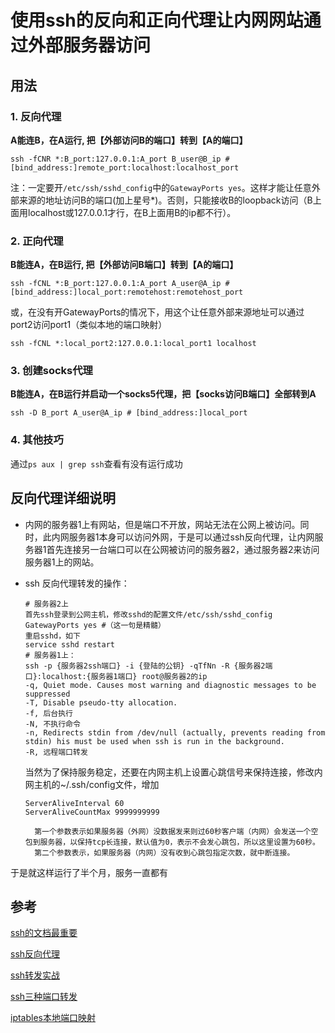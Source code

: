 # 使用ssh的反向和正向代理让内网网站通过外部服务器访问

## 用法
### 1. 反向代理
**A能连B，在A运行, 把【外部访问B的端口】转到【A的端口】**  
```shell
ssh -fCNR *:B_port:127.0.0.1:A_port B_user@B_ip # [bind_address:]remote_port:localhost:localhost_port  
```  

注：一定要开`/etc/ssh/sshd_config`中的`GatewayPorts yes`。这样才能让任意外部来源的地址访问B的端口(加上星号*)。否则，只能接收B的loopback访问（B上面用localhost或127.0.0.1才行，在B上面用B的ip都不行）。  

### 2. 正向代理
**B能连A，在B运行, 把【外部访问B端口】转到【A的端口】**  
```shell
ssh -fCNL *:B_port:127.0.0.1:A_port A_user@A_ip # [bind_address:]local_port:remotehost:remotehost_port
```  

或，在没有开GatewayPorts的情况下，用这个让任意外部来源地址可以通过port2访问port1（类似本地的端口映射）   
```shell
ssh -fCNL *:local_port2:127.0.0.1:local_port1 localhost
```

### 3. 创建socks代理
**B能连A，在B运行并启动一个socks5代理，把【socks访问B端口】全部转到A**
```shell
ssh -D B_port A_user@A_ip # [bind_address:]local_port
```

### 4. 其他技巧
通过`ps aux | grep ssh`查看有没有运行成功

## 反向代理详细说明

- 内网的服务器1上有网站，但是端口不开放，网站无法在公网上被访问。同时，此内网服务器1本身可以访问外网，于是可以通过ssh反向代理，让内网服务器1首先连接另一台端口可以在公网被访问的服务器2，通过服务器2来访问服务器1上的网站。
- ssh 反向代理转发的操作：
    
    ```
    # 服务器2上
    首先ssh登录到公网主机，修改sshd的配置文件/etc/ssh/sshd_config
    GatewayPorts yes #（这一句是精髓）
    重启sshd，如下
    service sshd restart
    # 服务器1上：
    ssh -p {服务器2ssh端口} -i {登陆的公钥} -qTfNn -R {服务器2端口}:localhost:{服务器1端口} root@服务器2的ip
    -q, Quiet mode. Causes most warning and diagnostic messages to be suppressed
    -T, Disable pseudo-tty allocation. 
    -f, 后台执行
    -N, 不执行命令
    -n, Redirects stdin from /dev/null (actually, prevents reading from stdin) his must be used when ssh is run in the background.
    -R, 远程端口转发
    ```
    当然为了保持服务稳定，还要在内网主机上设置心跳信号来保持连接，修改内网主机的~/.ssh/config文件，增加
    ```
    ServerAliveInterval 60
    ServerAliveCountMax 9999999999
    ```
    	第一个参数表示如果服务器（外网）没数据发来则过60秒客户端（内网）会发送一个空包到服务器，以保持tcp长连接，默认值为0，表示不会发心跳包，所以这里设置为60秒。
		第二个参数表示，如果服务器（内网）没有收到心跳包指定次数，就中断连接。
于是就这样运行了半个月，服务一直都有

## 参考     
[ssh的文档最重要](https://linux.die.net/man/1/ssh)

[ssh反向代理](https://www.cnblogs.com/kwongtai/p/6903420.html)

[ssh转发实战](https://cherrot.com/tech/2017/01/08/ssh-tunneling-practice.html)

[ssh三种端口转发](https://jeremyxu2010.github.io/2018/12/ssh%E7%9A%84%E4%B8%89%E7%A7%8D%E7%AB%AF%E5%8F%A3%E8%BD%AC%E5%8F%91/)

[iptables本地端口映射](http://coolnull.com/3322.html)

